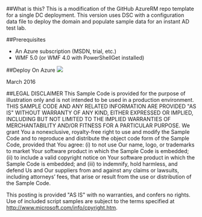 ##What is this?
This is a modification of the GitHub AzureRM repo template for a single DC deployment.
This version uses DSC with a configuration data file to deploy the domain and populate
sample data for an instant AD test lab.

##Prerequisites
- An Azure subscription (MSDN, trial, etc.)
- WMF 5.0 (or WMF 4.0 with PowerShellGet installed)

##Deploy On Azure
<a href="https://portal.azure.com/#create/Microsoft.Template/uri/https%3A%2F%2Fraw.githubusercontent.com%2Frcarboneras%2FPSDemotraining%2Fmaster%2Factive-directory-new-domain-with-data%2Fazuredeploy.json" target="_blank">
    <img src="http://azuredeploy.net/deploybutton.png"/>
</a>


March 2016

##LEGAL DISCLAIMER
This Sample Code is provided for the purpose of illustration only and is not
intended to be used in a production environment.  THIS SAMPLE CODE AND ANY
RELATED INFORMATION ARE PROVIDED "AS IS" WITHOUT WARRANTY OF ANY KIND, EITHER
EXPRESSED OR IMPLIED, INCLUDING BUT NOT LIMITED TO THE IMPLIED WARRANTIES OF
MERCHANTABILITY AND/OR FITNESS FOR A PARTICULAR PURPOSE.  We grant You a
nonexclusive, royalty-free right to use and modify the Sample Code and to
reproduce and distribute the object code form of the Sample Code, provided
that You agree: (i) to not use Our name, logo, or trademarks to market Your
software product in which the Sample Code is embedded; (ii) to include a valid
copyright notice on Your software product in which the Sample Code is embedded;
and (iii) to indemnify, hold harmless, and defend Us and Our suppliers from and
against any claims or lawsuits, including attorneys’ fees, that arise or result
from the use or distribution of the Sample Code.
 
This posting is provided "AS IS" with no warranties, and confers no rights. Use
of included script samples are subject to the terms specified
at http://www.microsoft.com/info/cpyright.htm.
 
